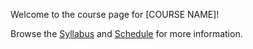 Welcome to the course page for [COURSE NAME]!

Browse the [Syllabus](syllabus) and [Schedule](schedule) for more information. 

